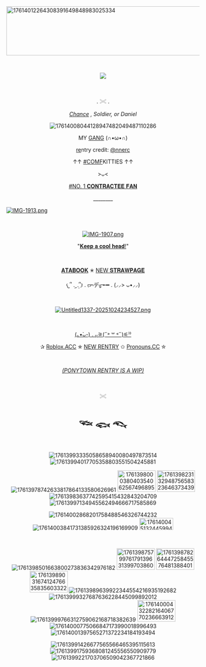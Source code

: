 <img width="1280" height="128" alt="17614012264308391649848983025334" src="https://github.com/user-attachments/assets/fb9315db-80e9-4c89-956b-b43863e459fb" />


&nbsp;<div align="center">
![](https://komarev.com/ghpvc/?username=ZEROHORIZONS&color=grey&label=Welcome+to+the+Cleaners!)
</div>

&nbsp;<div align="center">
. 𓏵 . 
 
<ins>*Chance*</ins> *, Soldier, or Daniel*

![17614008044128947482049487110286](https://github.com/user-attachments/assets/e42851be-d415-4390-892c-e9926d432747)

MY [GANG](https://rentry.co/comfkitties) (∩•ω•∩) 

<ins>re</ins>ntry credit: [@nnerc](https://github.com/nnerc)

↑↑ <ins>#COMF</ins>KITTIES ↑↑

 </div>
 
<p align="center">
>ᴗ<
</p>
  
 <p align="center">
<ins>#NO. 1 𝐂𝐎𝐍𝐓𝐑𝐀𝐂𝐓𝐄𝐄 𝐅𝐀𝐍</ins>
</p>

<p align="center">
________
</p>

[![IMG-1913.png](https://i.postimg.cc/X7tZFKJ6/IMG-1913.png)](https://postimg.cc/7fMYr20K)

 &nbsp;<div align="center">
[![IMG-1907.png](https://i.postimg.cc/KjZP6PLR/IMG-1907.png)](https://postimg.cc/VrV0MbK8)
</div>
  

<p align="center">
"<ins>𝐊𝐞𝐞𝐩 𝐚 𝐜𝐨𝐨𝐥 𝐡𝐞𝐚𝐝!</ins>"
</p>

&nbsp;<div align="center">
[𝐀𝐓𝐀𝐁𝐎𝐎𝐊](https://zero-horizons.atabook.org/) ✬ [NEW 𝐒𝐓𝐑𝐀𝐖𝐏𝐀𝐆𝐄](https://zerohorizons.straw.page) 
</div>

<p align="center">
𐔌՞ ܸ.ˬ.ܸ՞𐦯 . ᡕᠵデᡁ᠊╾━ . (⸝⸝> ᴗ•⸝⸝)
</p>

&nbsp;<div align="center">
[![Untitled1337-20251024234527.png](https://i.postimg.cc/QMX3frQ1/Untitled1337-20251024234527.png)](https://postimg.cc/YvyZSZyC)
</div>

&nbsp;<div align="center">
<ins>(｡•̀ᴗ-) . ₍₍⚞(˶˃ ꒳ ˂˶)⚟⁾⁾</ins>

✰ [Roblox.ACC](https://www.roblox.com/users/7809493979/profile) 
✯ [NEW RENTRY](https://rentry.co/contracteeshusband) ✩ [Pronouns.CC](https://pronouns.cc/@RADIANT_DAY)  ✮

</div> 

&nbsp;<div align="center">
<ins>*(PONYTOWN RENTRY IS A WIP)*</ins>
</div>

&nbsp;<div align="center">
𓏵

# 𓆝 𓆟 𓆞
</div>

&nbsp;<div align="center">
![17613993335058658940080497873514](https://github.com/user-attachments/assets/110ee99e-d218-4647-a6be-580bacb6d6f6) ![17613994017705358803551504245881](https://github.com/user-attachments/assets/1e4ff3fc-8bde-446c-ad2b-98c7a9ad057a)


 ![17613978742633817864133580626961](https://github.com/user-attachments/assets/d88603ac-e58c-4c66-88bf-796fec1c41a5) <img width="99" height="56"  alt= "17613980003804035406256749689524"   src=  "https://github.com/user-attachments/assets/ece0a5cc-82f4-46ab-b2d6-bd91df3d66f8" /> <img width="99" height="56" alt="17613982313294875658323646373439" src="https://github.com/user-attachments/assets/2a0fa741-0739-46cf-b7ab-46923116549b" /> ![17613983637742595415432843204709](https://github.com/user-attachments/assets/392e704f-74fd-489b-ae92-67c3feb20717) ![17613997134945562494666717585869](https://github.com/user-attachments/assets/7c4e5bd4-2dfa-4f47-8285-b3e8f590438b)

![17614002868201758488546326744232](https://github.com/user-attachments/assets/6ee9631b-265e-4917-8d16-491ac54ca238) ![17614003841731385926324196169909](https://github.com/user-attachments/assets/a8dc8944-098a-4b76-83ec-d62deb7c5931) <img width="88" height="31" alt="17614004513244599449116316024424" src="https://github.com/user-attachments/assets/ae9bd931-3469-4ebc-b8ac-78918890c736" />
</div>

&nbsp;<div align="center">
![1761398501663800273836342976182](https://github.com/user-attachments/assets/bcc238f5-5a49-448e-98da-b42ca3b24a31) <img width="99" height="56" alt="17613987579976179139631399703860" src="https://github.com/user-attachments/assets/0c58f691-114b-4220-a269-9e6e65add42e" /> <img width="99" height="56" alt="17613987826444725845576481388401" src="https://github.com/user-attachments/assets/ae1d5a0c-f4f6-4037-b401-d114f7b4e103" /> <img width="99" height="56" alt="17613989031674124766358356033228" src="https://github.com/user-attachments/assets/cb574609-2ffe-492c-ba61-4363dc4ab3bb" /> ![17613989639922344554216935192682](https://github.com/user-attachments/assets/d58bb10d-cd96-4005-a3fb-b079aeed3206) ![17613999327687636228445099892012](https://github.com/user-attachments/assets/427e4368-b748-4ee6-a002-02edb5eaecf5) ![17613999766312759062168718382639](https://github.com/user-attachments/assets/87a64f87-c522-49c8-b833-5af96429e2b3) <img width="99" height="56" alt="17614000432282164067702366639128" src="https://github.com/user-attachments/assets/8d730ace-8428-4bac-a31d-e45ef86f2df2" /> ![17614000775066847173990018996493](https://github.com/user-attachments/assets/07ba51e1-759a-4c88-87a8-86de0773dcad) ![17614001397565271372234184193494](https://github.com/user-attachments/assets/6084452a-1848-474f-bf24-c90d8fd7ffbf)





![17613991426677565566465395115613](https://github.com/user-attachments/assets/9ec39161-b18a-430c-acbe-26dc47f0e216) ![17613991759368081245556550909779](https://github.com/user-attachments/assets/6236d067-be77-4bfc-b0c2-5905d2ca99e9) ![1761399221703706509042367721866](https://github.com/user-attachments/assets/4084698e-5a3d-4613-bf26-e0600f2b33de) 





</div>
